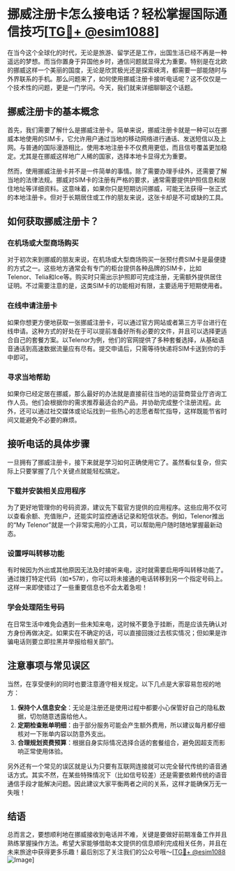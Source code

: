 # 挪威注册卡怎么接电话？轻松掌握国际通信技巧[[TG💪+ @esim1088](https://t.me/s/esim1088)]

在当今这个全球化的时代，无论是旅游、留学还是工作，出国生活已经不再是一种遥远的梦想。而当你置身于异国他乡时，通信问题就显得尤为重要。特别是在北欧的挪威这样一个美丽的国度，无论是欣赏极光还是探索峡湾，都需要一部能随时与外界联系的手机。那么问题来了，如何使用挪威注册卡接听电话呢？这不仅仅是一个技术性的问题，更是一门学问。今天，我们就来详细聊聊这个话题。

## 挪威注册卡的基本概念

首先，我们需要了解什么是挪威注册卡。简单来说，挪威注册卡就是一种可以在挪威本地使用的SIM卡，它允许用户通过当地的移动网络进行通话、发送短信以及上网。与普通的国际漫游相比，使用本地注册卡不仅费用更低，而且信号覆盖更加稳定。尤其是在挪威这样地广人稀的国家，选择本地卡显得尤为重要。

然而，使用挪威注册卡并不是一件简单的事情。除了需要办理手续外，还需要了解当地的法律法规。挪威对SIM卡的注册有严格的要求，通常需要提供护照信息和居住地址等详细资料。这意味着，如果你只是短期访问挪威，可能无法获得一张正式的本地注册卡。但对于长期居住或工作的朋友来说，这张卡却是不可或缺的工具。

## 如何获取挪威注册卡？

### 在机场或大型商场购买

对于初次来到挪威的朋友来说，在机场或大型商场购买一张预付费SIM卡是最便捷的方式之一。这些地方通常会有专门的柜台提供各种品牌的SIM卡，比如Telenor、Telia和Ice等。购买时只需出示护照即可完成注册，无需额外提供居住证明。不过需要注意的是，这类SIM卡的功能相对有限，主要适用于短期使用者。

### 在线申请注册卡

如果你想更方便地获取一张挪威注册卡，可以通过官方网站或者第三方平台进行在线申请。这种方式的好处在于可以提前准备好所有必要的文件，并且可以选择更适合自己的套餐方案。以Telenor为例，他们的官网提供了多种套餐选择，从基础语音通话到高速数据流量应有尽有。提交申请后，只需等待快递将SIM卡送到你的手中即可。

### 寻求当地帮助

如果你已经定居在挪威，那么最好的办法就是直接前往当地的运营商营业厅咨询工作人员。他们会根据你的需求推荐最适合的产品，并协助完成整个注册流程。此外，还可以通过社交媒体或论坛找到一些热心的志愿者帮忙指导，这样既能节省时间又能避免不必要的麻烦。

## 接听电话的具体步骤

一旦拥有了挪威注册卡，接下来就是学习如何正确使用它了。虽然看似复杂，但实际上只要掌握了几个关键点就能轻松搞定。

### 下载并安装相关应用程序

为了更好地管理你的号码资源，建议先下载官方提供的应用程序。这些应用不仅可以查看余额、充值账户，还能实时监控通话记录和短信状态。例如，Telenor推出的“My Telenor”就是一个非常实用的小工具，可以帮助用户随时随地掌握最新动态。

### 设置呼叫转移功能

有时候因为外出或其他原因无法及时接听来电，这时就需要启用呼叫转移功能了。通过拨打特定代码（如*57#），你可以将未接通的电话转移到另一个指定号码上。这样一来即使错过了一些重要信息也不会太着急啦！

### 学会处理陌生号码

在日常生活中难免会遇到一些未知来电，这时候不要急于挂断，而是应该先确认对方身份再做决定。如果实在不确定的话，可以直接回拨过去核实情况；但如果是诈骗电话则要立即拉黑并举报给相关部门。

## 注意事项与常见误区

当然，在享受便利的同时也要注意遵守相关规定。以下几点是大家容易忽视的地方：

1. **保持个人信息安全**：无论是注册还是使用过程中都要小心保管好自己的隐私数据，切勿随意透露给他人。
2. **定期检查账单明细**：由于部分服务可能会产生额外费用，所以建议每月都仔细核对一下账单内容以防意外支出。
3. **合理规划资费预算**：根据自身实际情况选择合适的套餐组合，避免因超支而影响正常使用体验。

另外还有一个常见的误区就是认为只要有互联网连接就可以完全替代传统的语音通话方式。其实不然，在某些特殊情况下（比如信号较差）还是需要依赖传统的语音通信手段才能解决问题。因此建议大家平衡两者之间的关系，这样才能确保万无一失哦！

## 结语

总而言之，要想顺利地在挪威接收到电话并不难，关键是要做好前期准备工作并且熟练掌握操作方法。希望大家能够借助本文提供的信息顺利完成相关任务，并且在未来旅途中获得更多乐趣！最后别忘了关注我们的公众号哦～[[TG💪+ @esim1088](https://t.me/s/esim1088) ![Image](https://i.postimg.cc/4NQfJmqS/Snipaste-2025-05-13-00-14-12.png)]